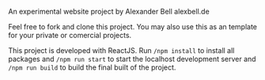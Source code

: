 An experimental website project by Alexander Bell
alexbell.de

Feel free to fork and clone this project. You may also use this as an template for your private or comercial projects.

This project is developed with ReactJS. Run `/npm install` to install all packages and `/npm run start` to start the localhost development server and `/npm run build` to build the final built of the project.